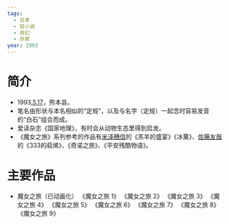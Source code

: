 ```yaml
---
tags:
  - 日本
  - 轻小说
  - 奇幻
  - 作家
year: 1993
---
```

# 简介

- 1993[.5.17](2024-05-17.md)，熊本县。
- 笔名由形状与本名相似的“定规”，以及与名字（定规）一起念时容易发音的“白石”组合而成。
- 爱读杂志《国家地理》，有时会从动物生态里得到启发。
- 《魔女之旅》系列参考的作品有[米泽穗信](米泽穗信.md)的《羔羊的盛宴》《冰菓》、[佐藤友哉](佐藤友哉.md)的《333的萜烯》、《奇诺之旅》、《平安残酷物语》。
# 主要作品

- 魔女之旅（已动画化）
《魔女之旅 1》
《魔女之旅 2》
《魔女之旅 3》
《魔女之旅 4》
《魔女之旅 5》
《魔女之旅 6》
《魔女之旅 7》
《魔女之旅 8》
《魔女之旅 9》